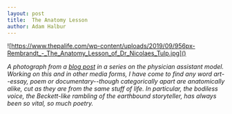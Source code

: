 ```yaml
---
layout: post
title:  The Anatomy Lesson
author: Adam Halbur
---
```

![https://www.thepalife.com/wp-content/uploads/2019/09/956px-Rembrandt_-_The_Anatomy_Lesson_of_Dr_Nicolaes_Tulp.jpg]()

*A photograph from a [blog post][post-link] in a series on the physician assistant model. Working on this and in other media forms, I have come to find any word art--essay, poem or documentary--though categorically apart are anatomically alike, cut as they are from the same stuff of life. In particular, the bodiless voice, the Beckett-like rambling of the earthbound storyteller, has always been so vital, so much poetry.*

[post-link]: https://www.thepalife.com/pas-in-the-netherlands-the-dutch-physician-assistant/
